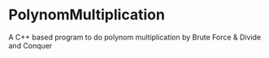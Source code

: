 # PolynomMultiplication
A C++ based program to do polynom multiplication
by Brute Force & Divide and Conquer

